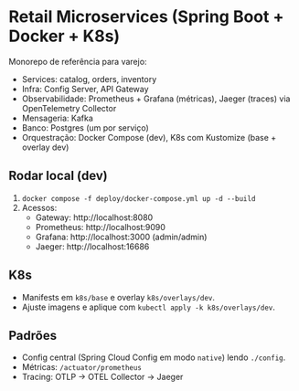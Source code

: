 # Retail Microservices (Spring Boot + Docker + K8s)

Monorepo de referência para varejo:
- Services: catalog, orders, inventory
- Infra: Config Server, API Gateway
- Observabilidade: Prometheus + Grafana (métricas), Jaeger (traces) via OpenTelemetry Collector
- Mensageria: Kafka
- Banco: Postgres (um por serviço)
- Orquestração: Docker Compose (dev), K8s com Kustomize (base + overlay dev)

## Rodar local (dev)
1) `docker compose -f deploy/docker-compose.yml up -d --build`
2) Acessos:
   - Gateway: http://localhost:8080
   - Prometheus: http://localhost:9090
   - Grafana: http://localhost:3000 (admin/admin)
   - Jaeger: http://localhost:16686

## K8s
- Manifests em `k8s/base` e overlay `k8s/overlays/dev`.
- Ajuste imagens e aplique com `kubectl apply -k k8s/overlays/dev`.

## Padrões
- Config central (Spring Cloud Config em modo `native`) lendo `./config`.
- Métricas: `/actuator/prometheus`
- Tracing: OTLP -> OTEL Collector -> Jaeger
